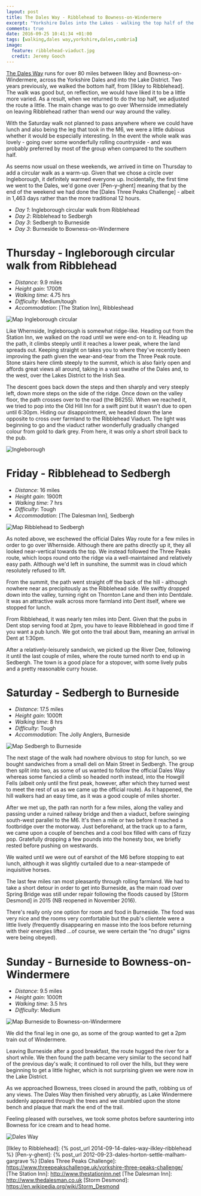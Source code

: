 ```yaml
---
layout: post
title: The Dales Way - Ribblehead to Bowness-on-Windermere
excerpt: "Yorkshire Dales into the Lakes - walking the top half of the Dales Way"
comments: true
date: 2016-09-25 10:41:34 +01:00
tags: [walking,dales way,yorkshire,dales,cumbria]
image:
  feature: ribblehead-viaduct.jpg
  credit: Jeremy Gooch
---
```


[The Dales Way] runs for over 80 miles between Ilkley and Bowness-on-Windermere, across the Yorkshire Dales and into the Lake District.  Two years previously, we walked the bottom half, from [Ilkley to Ribblehead].  The walk was good but, on reflection, we would have liked it to be a little more varied.  As a result, when we returned to do the top half, we adjusted the route a little.  The main change was to go over Whernside immediately on leaving Ribblehead rather than wend our way around the valley.

With the Saturday walk not planned to pass anywhere where we could have lunch and also being the leg that took in the M6, we were a little dubious whether it would be especially interesting.  In the event the whole walk was lovely - going over some wonderfully rolling countryside - and  was probably preferred by most of the group when compared to the southern half.

As seems now usual on these weekends, we arrived in time on Thursday to add a circular walk as a warm-up.  Given that we chose a circle over Ingleborough, it definitely warmed everyone up.  Incidentally, the first time we went to the Dales, we'd gone over [Pen-y-ghent] meaning that by the end of the weekend we had done the [Dales Three Peaks Challenge] - albeit in 1,463 days rather than the more traditional 12 hours.

- *Day 1*: Ingleborough circular walk from Ribblehead
- *Day 2*: Ribblehead to Sedbergh
- *Day 3*: Sedbergh to Burneside
- *Day 3*: Burneside to Bowness-on-Windermere


# Thursday - Ingleborough circular walk from Ribblehead

- *Distance*: 9.9 miles
- *Height gain*: 1700ft
- *Walking time*: 4.75 hrs
- *Difficulty*: Medium/tough
- *Accommodation*: [The Station Inn], Ribbleshead

![Map Ingleborough circular](/images/map-ingleborough-circular.png)

Like Whernside, Ingleborough is somewhat ridge-like.  Heading out from the Station Inn, we walked on the road until we were end-on to it.  Heading up the path, it climbs steeply until it reaches a lower peak, where the land spreads out.  Keeping straight on takes you to where they've recently been improving the path given the wear-and-tear from the Three Peak route.  Stone stairs here climb steeply to the summit, which is also fairly open and affords great views all around, taking in a vast swathe of the Dales and, to the west, over the Lakes District to the Irish Sea.

The descent goes back down the steps and then sharply and very steeply left, down more steps on the side of the ridge.  Once down on the valley floor, the path crosses over to the road (the B6255).  When we reached it, we tried to pop into the Old Hill Inn for a swift pint but it wasn't due to open until 6:30pm.  Hiding our disappointment, we headed down the lane opposite to cross over farmland to the Ribblehead Viaduct.  The light was beginning to go and the viaduct rather wonderfully gradually changed colour from gold to dark grey.  From here, it was only a short stroll back to the pub.

![Ingleborough](/images/ingleborough.jpg)


# Friday - Ribblehead to Sedbergh

- *Distance*: 16 miles
- *Height gain*: 1900ft
- *Walking time*: 7 hrs
- *Difficulty*: Tough
- *Accommodation*: [The Dalesman Inn], Sedbergh

![Map Ribblehead to Sedbergh](/images/map-ribblehead-sedbergh.png)

As noted above, we eschewed the official Dales Way route for a few miles in order to go over Whernside.  Although there are paths directly up it, they all looked near-vertical towards the top.  We instead followed the Three Peaks route, which loops round onto the ridge via a well-maintained and relatively easy path.  Although we'd left in sunshine, the summit was in cloud which resolutely refused to lift.

From the summit, the path went straight off the back of the hill - although nowhere near as precipitously as the Ribblehead side.  We swiftly dropped down into the valley, turning right on Thornton Lane and then into Dentdale.  It was an attractive walk across more farmland into Dent itself, where we stopped for lunch.

From Ribblehead, it was nearly ten miles into Dent.  Given that the pubs in Dent stop serving food at 2pm, you have to leave Ribblehead in good time if you want a pub lunch.  We got onto the trail about 9am, meaning an arrival in Dent at 1:30pm.

After a relatively-leisurely sandwich, we picked up the River Dee, following it until the last couple of miles, where the route turned north to end up in Sedbergh.  The town is a good place for a stopover, with some lively pubs and a pretty reasonable curry house.


# Saturday - Sedbergh to Burneside

- *Distance*: 17.5 miles
- *Height gain*: 1000ft
- *Walking time*: 8 hrs
- *Difficulty*: Tough
- *Accommodation*: The Jolly Anglers, Burneside

![Map Sedbergh to Burneside](/images/map-sedbergh-burneside.png)

The next stage of the walk had nowhere obvious to stop for lunch, so we bought sandwiches from a small deli on Main Street in Sedbergh.  The group then split into two, as some of us wanted to follow the official Dales Way whereas some fancied a climb so headed north instead, into the Howgill Fells (albeit only until the first peak, however, after which they turned west to meet the rest of us as we came up the official route).  As it happened, the hill walkers had an easy time, as it was a good couple of miles shorter.

After we met up, the path ran north for a few miles, along the valley and passing under a ruined railway bridge and then a viaduct, before swinging south-west parallel to the M6.  It's then a mile or two before it reached a footbridge over the motorway.  Just beforehand, at the track up to a farm, we came upon a couple of benches and a cool box filled with cans of fizzy pop.  Gratefully dropping a few pounds into the honesty box, we briefly rested before pushing on westwards.

We waited until we were out of earshot of the M6 before stopping to eat lunch, although it was slightly curtailed due to a near-stampede of inquisitive horses.

The last few miles ran most pleasantly through rolling farmland.  We had to take a short detour in order to get into Burneside, as the main road over Spring Bridge was still under repair following the floods caused by [Storm Desmond] in 2015 (NB reopened in November 2016).

There's really only one option for room and food in Burneside.  The food was very nice and the rooms very comfortable but the pub's clientele were a little lively (frequently disappearing en masse into the loos before returning with their energies lifted ...of course, we were certain the "no drugs" signs were being obeyed).


# Sunday - Burneside to Bowness-on-Windermere

- *Distance*: 9.5 miles
- *Height gain*: 1000ft
- *Walking time*: 3.5 hrs
- *Difficulty*: Medium

![Map Burneside to Bowness-on-Windermere](/images/map-burneside-bowness-windermere.png)

We did the final leg in one go, as some of the group wanted to get a 2pm train out of Windermere.

Leaving Burneside after a good breakfast, the route hugged the river for a short while.  We then found the path became very similar to the second half of the previous day's walk; it continued to roll over the hills, but they were beginning to get a little higher, which is not surprising given we were now in the Lake District.

As we approached Bowness, trees closed in around the path, robbing us of any views.  The Dales Way then finished very abruptly, as Lake Windermere suddenly appeared through the trees and we stumbled upon the stone bench and plaque that mark the end of the trail.

Feeling pleased with ourselves, we took some photos before sauntering into Bowness for ice cream and to head home.

![Dales Way](/images/dales-way.jpg)


[The Dales Way]: http://www.dalesway.org/
[Ilkley to Ribblehead]: {% post_url 2014-09-14-dales-way-ilkley-ribblehead %}
[Pen-y-ghent]: {% post_url 2012-09-23-dales-horton-settle-malham-gargrave %}
[Dales Three Peaks Challenge]: https://www.threepeakschallenge.uk/yorkshire-three-peaks-challenge/
[The Station Inn]: http://www.thestationinn.net
[The Dalesman Inn]: http://www.thedalesman.co.uk
[Storm Desmond]: https://en.wikipedia.org/wiki/Storm_Desmond
